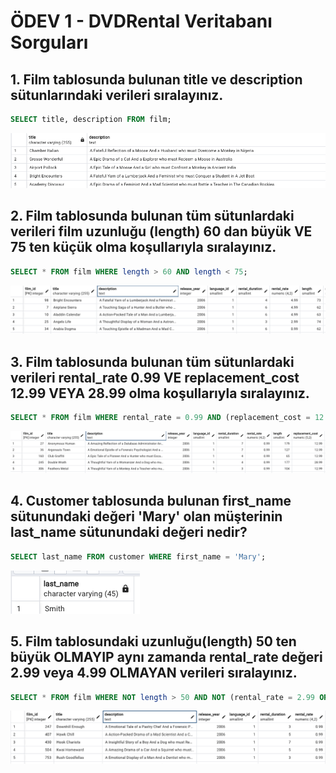 # ÖDEV 1 - DVDRental Veritabanı Sorguları

## 1. Film tablosunda bulunan title ve description sütunlarındaki verileri sıralayınız.
```sql
SELECT title, description FROM film;
```
![Alt text](/odev1soru1.png?raw=true "Optional Title")

## 2. Film tablosunda bulunan tüm sütunlardaki verileri film uzunluğu (length) 60 dan büyük VE 75 ten küçük olma koşullarıyla sıralayınız.
```sql
SELECT * FROM film WHERE length > 60 AND length < 75;
```
![Alt text](/odev1soru2.png?raw=true "Optional Title")
## 3. Film tablosunda bulunan tüm sütunlardaki verileri rental_rate 0.99 VE replacement_cost 12.99 VEYA 28.99 olma koşullarıyla sıralayınız.
```sql
SELECT * FROM film WHERE rental_rate = 0.99 AND (replacement_cost = 12.99 OR replacement_cost = 28.99);
```
![Alt text](/odev1soru3.png?raw=true "Optional Title")
## 4. Customer tablosunda bulunan first_name sütunundaki değeri 'Mary' olan müşterinin last_name sütunundaki değeri nedir?
```sql
SELECT last_name FROM customer WHERE first_name = 'Mary';
```
![Alt text](/odev1soru4.png?raw=true "Optional Title")
## 5. Film tablosundaki uzunluğu(length) 50 ten büyük OLMAYIP aynı zamanda rental_rate değeri 2.99 veya 4.99 OLMAYAN verileri sıralayınız.
```sql
SELECT * FROM film WHERE NOT length > 50 AND NOT (rental_rate = 2.99 OR rental_rate = 4.99);
```
![Alt text](/odev1soru5.png?raw=true "Optional Title")
